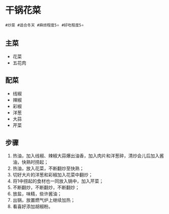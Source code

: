 # 干锅花菜

```
#炒菜 #适合冬天 #麻烦程度5⭐️ #好吃程度5⭐️
```

## 主菜

- 花菜
- 五花肉

## 配菜

- 线椒
- 辣椒
- 彩椒
- 洋葱
- 大蒜
- 芹菜

## 步骤

1. 热油，加入线椒、辣椒大蒜爆出油香，加入肉片和洋葱碎，清炒会儿后加入酱油，快熟时捞起；
2. 热油，放入花菜，不断翻炒至快熟；
3. 切好大片的洋葱和彩椒加入花菜中翻炒；
4. 将1中捞起的食材也一同放入锅中，加入芹菜；
5. 不断翻炒，不断翻炒，不断翻炒；
6. 放盐，味精，些许酱油；
7. 出锅，放置燃气炉上继续加热；
8. 看喜好添加胡椒粉。
